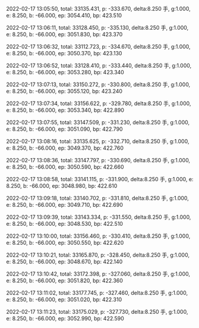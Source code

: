 2022-02-17 13:05:50, total: 33135.431, p: -333.670, delta:8.250 手, g:1.000, e: 8.250, b: -66.000, ep: 3054.410, bp: 423.510

2022-02-17 13:06:11, total: 33128.450, p: -335.130, delta:8.250 手, g:1.000, e: 8.250, b: -66.000, ep: 3051.830, bp: 423.370

2022-02-17 13:06:32, total: 33112.723, p: -334.670, delta:8.250 手, g:1.000, e: 8.250, b: -66.000, ep: 3050.370, bp: 423.130

2022-02-17 13:06:52, total: 33128.410, p: -333.440, delta:8.250 手, g:1.000, e: 8.250, b: -66.000, ep: 3053.280, bp: 423.340

2022-02-17 13:07:13, total: 33150.272, p: -330.800, delta:8.250 手, g:1.000, e: 8.250, b: -66.000, ep: 3055.120, bp: 423.240

2022-02-17 13:07:34, total: 33156.622, p: -329.780, delta:8.250 手, g:1.000, e: 8.250, b: -66.000, ep: 3053.340, bp: 422.890

2022-02-17 13:07:55, total: 33147.509, p: -331.230, delta:8.250 手, g:1.000, e: 8.250, b: -66.000, ep: 3051.090, bp: 422.790

2022-02-17 13:08:16, total: 33135.625, p: -332.710, delta:8.250 手, g:1.000, e: 8.250, b: -66.000, ep: 3049.370, bp: 422.760

2022-02-17 13:08:36, total: 33147.797, p: -330.690, delta:8.250 手, g:1.000, e: 8.250, b: -66.000, ep: 3050.590, bp: 422.660

2022-02-17 13:08:58, total: 33141.115, p: -331.900, delta:8.250 手, g:1.000, e: 8.250, b: -66.000, ep: 3048.980, bp: 422.610

2022-02-17 13:09:18, total: 33140.702, p: -331.810, delta:8.250 手, g:1.000, e: 8.250, b: -66.000, ep: 3049.710, bp: 422.690

2022-02-17 13:09:39, total: 33143.334, p: -331.550, delta:8.250 手, g:1.000, e: 8.250, b: -66.000, ep: 3048.530, bp: 422.510

2022-02-17 13:10:00, total: 33156.460, p: -330.410, delta:8.250 手, g:1.000, e: 8.250, b: -66.000, ep: 3050.550, bp: 422.620

2022-02-17 13:10:21, total: 33165.870, p: -328.450, delta:8.250 手, g:1.000, e: 8.250, b: -66.000, ep: 3048.670, bp: 422.140

2022-02-17 13:10:42, total: 33172.398, p: -327.060, delta:8.250 手, g:1.000, e: 8.250, b: -66.000, ep: 3051.820, bp: 422.360

2022-02-17 13:11:02, total: 33177.745, p: -327.460, delta:8.250 手, g:1.000, e: 8.250, b: -66.000, ep: 3051.020, bp: 422.310

2022-02-17 13:11:23, total: 33175.029, p: -327.730, delta:8.250 手, g:1.000, e: 8.250, b: -66.000, ep: 3052.990, bp: 422.590